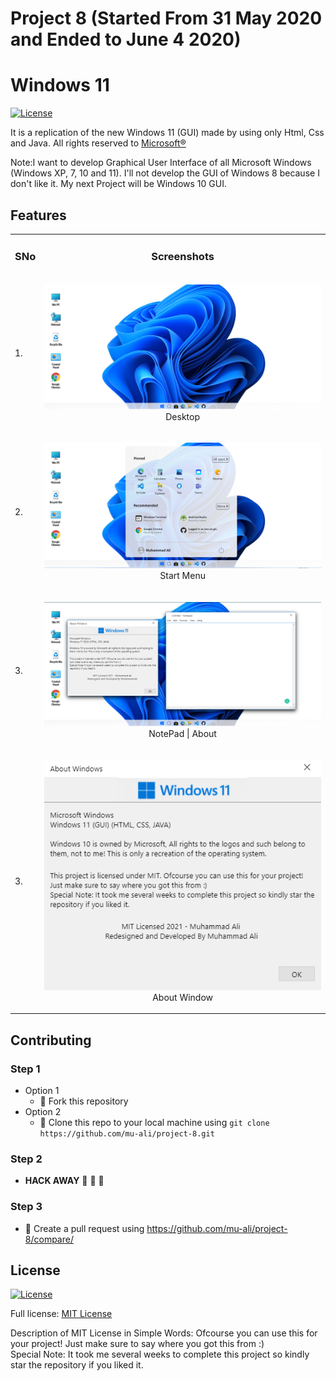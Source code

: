 # Project 8 (Started From 31 May 2020 and Ended to June 4 2020)
# Windows 11

[![License](https://img.shields.io/badge/License-MIT-blue.svg)](LICENSE)

It is a replication of the new Windows 11 (GUI) made by using only Html, Css and Java. All rights reserved to <a href="https://www.microsoft.com/en-in">Microsoft&reg;</a>

Note:I want to develop Graphical User Interface of all Microsoft Windows (Windows XP, 7, 10 and 11). I'll not develop the GUI of Windows 8 because I don't like it. My next Project will be Windows 10 GUI.

## Features

<table>
  <tr>
    <td><h3>SNo</h3></td>
    <td><h3 align="center">Screenshots</h3></td>
  </tr>

  <tr>
    <td>1.</td>
    <td>
      <p align="center">
      <img src="./Readme Pictures/Windows 11 (1).PNG" title="Desktop" alt="Desktop Picture" />
      <br />
      Desktop
      </p>
    </td>
  </tr>
  <tr>
    <td>2.</td>
    <td>
      <p align="center">
      <img src="./Readme Pictures/Windows 11 (2).PNG" title="Start Menu" alt="Start Menu Picture" />
      <br />
      Start Menu
      </p>
    </td>
  </tr>
  <tr>
    <td>3.</td>
    <td>
      <p align="center">
      <img src="./Readme Pictures/Windows 11 (3).PNG" title="NotePad | About" alt="NotePad | About Picture" />
      <br />
      NotePad | About
      </p>
    </td>
  </tr>
    <tr>
    <td>3.</td>
    <td>
      <p align="center">
      <img src="./Readme Pictures/Windows 11 (4).PNG" title="About Window" alt="About Window Picture" />
      <br />
      About Window
      </p>
    </td>
   </tr>

</table>


## Contributing

### Step 1
- Option 1
  - :fork_and_knife: Fork this repository
- Option 2
  -  :dancers: Clone this repo to your local machine using ```git clone https://github.com/mu-ali/project-8.git```

### Step 2
- **HACK AWAY** :hammer: :hammer: :hammer:

### Step 3
- :repeat: Create a pull request using https://github.com/mu-ali/project-8/compare/


## License

[![License](https://img.shields.io/badge/License-MIT-blue.svg)](LICENSE)

Full license: [MIT License](LICENSE)

Description of MIT License in Simple Words: Ofcourse you can use this for your project! Just make sure to say where you got this from :) 
<br/>
Special Note: It took me several weeks to complete this project so kindly star the repository if you liked it. 
